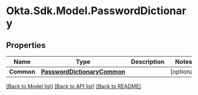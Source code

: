 # Okta.Sdk.Model.PasswordDictionary

## Properties

Name | Type | Description | Notes
------------ | ------------- | ------------- | -------------
**Common** | [**PasswordDictionaryCommon**](PasswordDictionaryCommon.md) |  | [optional] 

[[Back to Model list]](../README.md#documentation-for-models) [[Back to API list]](../README.md#documentation-for-api-endpoints) [[Back to README]](../README.md)

